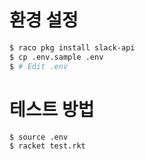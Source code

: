 # 환경 설정
```bash
$ raco pkg install slack-api
$ cp .env.sample .env
$ # Edit .env
```

# 테스트 방법

```bash
$ source .env
$ racket test.rkt
```
